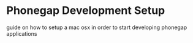 # Phonegap Development Setup

guide on how to setup a mac osx in order to start developing phonegap applications